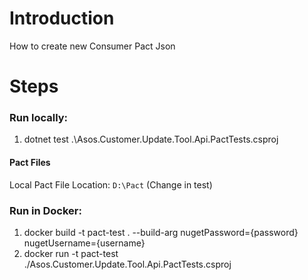 # Introduction

How to create new Consumer Pact Json

# Steps

### Run locally:
1. dotnet test .\Asos.Customer.Update.Tool.Api.PactTests.csproj

#### Pact Files

Local Pact File Location: `D:\Pact` (Change in test)

### Run in Docker:
1. docker build -t pact-test . --build-arg nugetPassword={password} nugetUsername={username}
2. docker run -t pact-test ./Asos.Customer.Update.Tool.Api.PactTests.csproj

